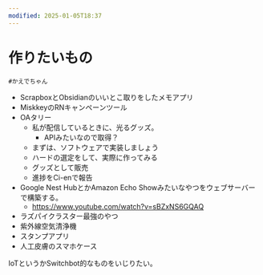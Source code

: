 ```yaml
---
modified: 2025-01-05T18:37
---
```

# 作りたいもの

`#かえでちゃん`

- ScrapboxとObsidianのいいとこ取りをしたメモアプリ
- MiskkeyのRNキャンペーンツール
- OAタリー
    - 私が配信しているときに、光るグッズ。
        - APIみたいなので取得？
    - まずは、ソフトウェアで実装しましょう
    - ハードの選定をして、実際に作ってみる
    - グッズとして販売
    - 進捗をCi-enで報告
- Google Nest HubとかAmazon Echo Showみたいなやつをウェブサーバーで構築する。
    - https://www.youtube.com/watch?v=sBZxNS6GQAQ
- ラズパイクラスター最強のやつ
- 紫外線空気清浄機
- スタンプアプリ
- 人工皮膚のスマホケース

IoTというかSwitchbot的なものをいじりたい。